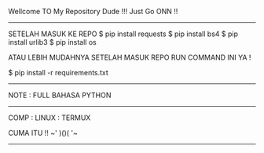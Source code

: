 Wellcome TO My Repository Dude !!!
Just Go ONN !!



___________________________________

SETELAH MASUK KE REPO
$ pip install requests
$ pip install bs4 
$ pip install urlib3
$ pip install os 

ATAU LEBIH MUDAHNYA 
SETELAH MASUK REPO RUN 
COMMAND INI YA !

$ pip install -r requirements.txt

___________________________________

NOTE : FULL BAHASA PYTHON

___________________________________


COMP : LINUX
     : TERMUX

CUMA ITU !!   ~' )()( '~
___________________________________
